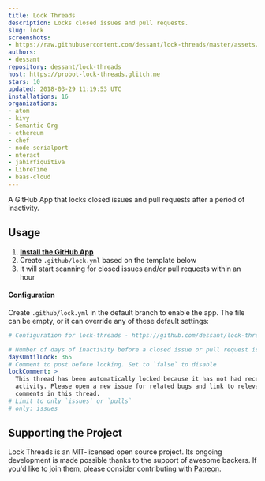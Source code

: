 ```yaml
---
title: Lock Threads
description: Locks closed issues and pull requests.
slug: lock
screenshots:
- https://raw.githubusercontent.com/dessant/lock-threads/master/assets/screenshot.png
authors:
- dessant
repository: dessant/lock-threads
host: https://probot-lock-threads.glitch.me
stars: 10
updated: 2018-03-29 11:19:53 UTC
installations: 16
organizations:
- atom
- kivy
- Semantic-Org
- ethereum
- chef
- node-serialport
- nteract
- jahirfiquitiva
- LibreTime
- baas-cloud
---
```


A GitHub App that locks closed issues and pull requests after
a period of inactivity.

## Usage

1. **[Install the GitHub App](https://github.com/apps/lock)**
2. Create `.github/lock.yml` based on the template below
3. It will start scanning for closed issues and/or pull requests within an hour

#### Configuration

Create `.github/lock.yml` in the default branch to enable the app.
The file can be empty, or it can override any of these default settings:

```yml
# Configuration for lock-threads - https://github.com/dessant/lock-threads

# Number of days of inactivity before a closed issue or pull request is locked
daysUntilLock: 365
# Comment to post before locking. Set to `false` to disable
lockComment: >
  This thread has been automatically locked because it has not had recent
  activity. Please open a new issue for related bugs and link to relevant
  comments in this thread.
# Limit to only `issues` or `pulls`
# only: issues
```

## Supporting the Project

Lock Threads is an MIT-licensed open source project. Its ongoing
development is made possible thanks to the support of awesome backers.
If you'd like to join them, please consider contributing with
[Patreon](https://www.patreon.com/dessant).
